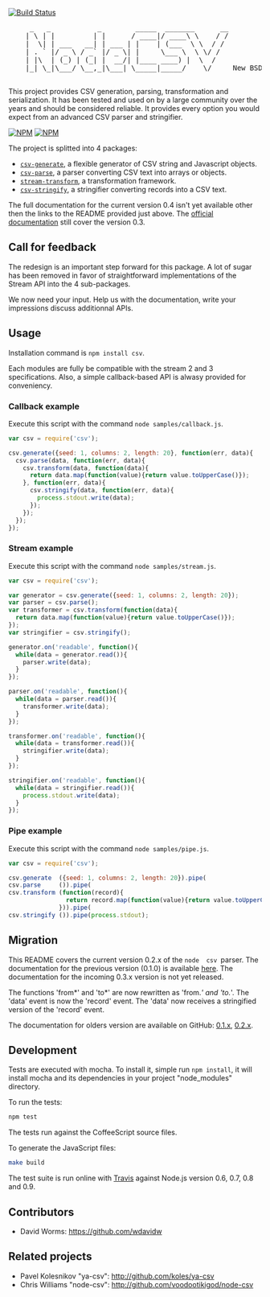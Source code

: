 [![Build Status](https://secure.travis-ci.org/wdavidw/node-csv.png)](http://travis-ci.org/wdavidw/node-csv)

<pre>
     _   _           _        _____  _______      __
    | \ | |         | |      / ____|/ ____\ \    / /
    |  \| | ___   __| | ___ | |    | (___  \ \  / / 
    | . ` |/ _ \ / _` |/ _ \| |     \___ \  \ \/ /  
    | |\  | (_) | (_| |  __/| |____ ____) |  \  /   
    |_| \_|\___/ \__,_|\___| \_____|_____/    \/     New BSD License

</pre>

This project provides CSV generation, parsing, transformation and serialization.
It has been tested and used on by a large community over the years and should be
considered reliable. It provides every option you would expect from an advanced 
CSV parser and stringifier.

[![NPM](https://nodei.co/npm/csv.png?stars&downloads)](https://nodei.co/npm/csv/) [![NPM](https://nodei.co/npm-dl/csv.png)](https://nodei.co/npm/csv/)

The project is splitted into 4 packages:   

*   [`csv-generate`](https://github.com/wdavidw/node-csv-generate), a flexible generator of CSV string and Javascript objects.   
*   [`csv-parse`](https://github.com/wdavidw/node-csv-parse), a parser converting CSV text into arrays or objects.   
*   [`stream-transform`](https://github.com/wdavidw/node-stream-transform), a transformation framework.
*   [`csv-stringify`](https://github.com/wdavidw/node-csv-stringify), a stringifier converting records into a CSV text.   

The full documentation for the current version 0.4 isn't yet available other
then the links to the README provided just above. The 
[official documentation][website] still cover the version 0.3.

## Call for feedback

The redesign is an important step forward for this package. A lot of sugar has
been removed in favor of straightforward implementations of the Stream API into
the 4 sub-packages.

We now need your input. Help us with the documentation, write your impressions
discuss additionnal APIs.

## Usage

Installation command is `npm install csv`.

Each modules are fully be compatible with the stream 2 and 3 specifications.
Also, a simple callback-based API is alwasy provided for conveniency.

### Callback example

Execute this script with the command `node samples/callback.js`.

```javascript
var csv = require('csv');

csv.generate({seed: 1, columns: 2, length: 20}, function(err, data){
  csv.parse(data, function(err, data){
    csv.transform(data, function(data){
      return data.map(function(value){return value.toUpperCase()});
    }, function(err, data){
      csv.stringify(data, function(err, data){
        process.stdout.write(data);
      });
    });
  });
});
```

### Stream example

Execute this script with the command `node samples/stream.js`.

```javascript
var csv = require('csv');

var generator = csv.generate({seed: 1, columns: 2, length: 20});
var parser = csv.parse();
var transformer = csv.transform(function(data){
  return data.map(function(value){return value.toUpperCase()});
});
var stringifier = csv.stringify();

generator.on('readable', function(){
  while(data = generator.read()){
    parser.write(data);
  }
});

parser.on('readable', function(){
  while(data = parser.read()){
    transformer.write(data);
  }
});

transformer.on('readable', function(){
  while(data = transformer.read()){
    stringifier.write(data);
  }
});

stringifier.on('readable', function(){
  while(data = stringifier.read()){
    process.stdout.write(data);
  }
});
```

### Pipe example

Execute this script with the command `node samples/pipe.js`.
    
```javascript
var csv = require('csv');

csv.generate  ({seed: 1, columns: 2, length: 20}).pipe(
csv.parse     ()).pipe(
csv.transform (function(record){
                return record.map(function(value){return value.toUpperCase()});
              })).pipe(
csv.stringify ()).pipe(process.stdout);
```

Migration
---------

This README covers the current version 0.2.x of the `node 
csv `parser. The documentation for the previous version (0.1.0) is 
available [here](https://github.com/wdavidw/node-csv/tree/v0.1). The 
documentation for the incoming 0.3.x version is not yet released.

The functions 'from*' and 'to*' are now rewritten as 'from.*' and 'to.*'. The 'data'
event is now the 'record' event. The 'data' now receives a stringified version 
of the 'record' event.

The documentation for olders version are available on GitHub: 
[0.1.x](https://github.com/wdavidw/node-csv/tree/v0.1), 
[0.2.x](https://github.com/wdavidw/node-csv/tree/v0.2).

Development
-----------

Tests are executed with mocha. To install it, simple run `npm install`, it will
install mocha and its dependencies in your project "node_modules" directory.

To run the tests:
```bash
npm test
```

The tests run against the CoffeeScript source files.

To generate the JavaScript files:
```bash
make build
```

The test suite is run online with [Travis][travis] against Node.js version 0.6, 0.7, 0.8 and 0.9.

Contributors
------------

*   David Worms: <https://github.com/wdavidw>

Related projects
----------------

*   Pavel Kolesnikov "ya-csv": <http://github.com/koles/ya-csv>
*   Chris Williams "node-csv": <http://github.com/voodootikigod/node-csv>

[travis]: https://travis-ci.org/#!/wdavidw/node-csv
[website]: http://www.adaltas.com/projects/node-csv/

